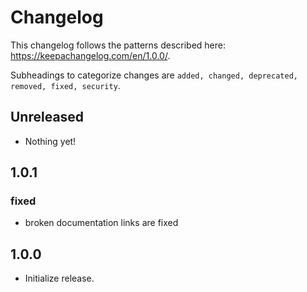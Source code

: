 # Changelog

This changelog follows the patterns described here: <https://keepachangelog.com/en/1.0.0/>.

Subheadings to categorize changes are `added, changed, deprecated, removed, fixed, security`.

## Unreleased

- Nothing yet!

## 1.0.1

### fixed

- broken documentation links are fixed

## 1.0.0

- Initialize release.
